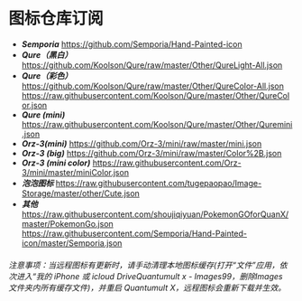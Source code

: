 # 图标仓库订阅

* ***Semporia*** https://github.com/Semporia/Hand-Painted-icon
* ***Qure（黑白）*** https://github.com/Koolson/Qure/raw/master/Other/QureLight-All.json
* ***Qure（彩色）*** https://github.com/Koolson/Qure/raw/master/Other/QureColor-All.json https://raw.githubusercontent.com/Koolson/Qure/master/Other/QureColor.json
* ***Qure (mini)*** https://raw.githubusercontent.com/Koolson/Qure/master/Other/Quremini.json
* ***Orz-3(mini)*** https://github.com/Orz-3/mini/raw/master/mini.json
* ***Orz-3 (big)*** https://github.com/Orz-3/mini/raw/master/Color%2B.json
* ***Orz-3 (mini color)*** https://raw.githubusercontent.com/Orz-3/mini/master/miniColor.json
* ***泡泡图标*** https://raw.githubusercontent.com/tugepaopao/Image-Storage/master/other/Cute.json
* ***其他*** 
https://raw.githubusercontent.com/shoujiqiyuan/PokemonGOforQuanX/master/PokemonGo.json
https://raw.githubusercontent.com/Semporia/Hand-Painted-icon/master/Semporia.json

###### 注意事项：当远程图标有更新时，请手动清理本地图标缓存(打开“文件”应用，依次进入“我的 iPhone 或 icloud DriveQuantumult x - Images99，删除Images 文件夹内所有缓存文件)，并重启 Quantumult X，远程图标会重新下载并生效。
